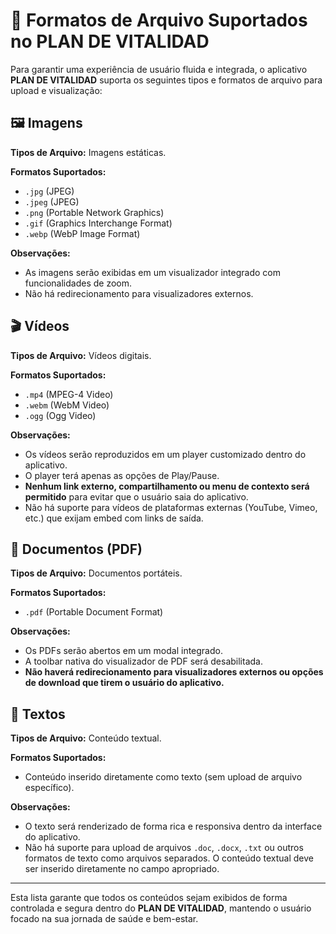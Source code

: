 # 📄 Formatos de Arquivo Suportados no PLAN DE VITALIDAD

Para garantir uma experiência de usuário fluida e integrada, o aplicativo **PLAN DE VITALIDAD** suporta os seguintes tipos e formatos de arquivo para upload e visualização:

## 🖼️ Imagens

**Tipos de Arquivo:** Imagens estáticas.

**Formatos Suportados:**
- `.jpg` (JPEG)
- `.jpeg` (JPEG)
- `.png` (Portable Network Graphics)
- `.gif` (Graphics Interchange Format)
- `.webp` (WebP Image Format)

**Observações:**
- As imagens serão exibidas em um visualizador integrado com funcionalidades de zoom.
- Não há redirecionamento para visualizadores externos.

## 🎬 Vídeos

**Tipos de Arquivo:** Vídeos digitais.

**Formatos Suportados:**
- `.mp4` (MPEG-4 Video)
- `.webm` (WebM Video)
- `.ogg` (Ogg Video)

**Observações:**
- Os vídeos serão reproduzidos em um player customizado dentro do aplicativo.
- O player terá apenas as opções de Play/Pause.
- **Nenhum link externo, compartilhamento ou menu de contexto será permitido** para evitar que o usuário saia do aplicativo.
- Não há suporte para vídeos de plataformas externas (YouTube, Vimeo, etc.) que exijam embed com links de saída.

## 📄 Documentos (PDF)

**Tipos de Arquivo:** Documentos portáteis.

**Formatos Suportados:**
- `.pdf` (Portable Document Format)

**Observações:**
- Os PDFs serão abertos em um modal integrado.
- A toolbar nativa do visualizador de PDF será desabilitada.
- **Não haverá redirecionamento para visualizadores externos ou opções de download que tirem o usuário do aplicativo.**

## 📝 Textos

**Tipos de Arquivo:** Conteúdo textual.

**Formatos Suportados:**
- Conteúdo inserido diretamente como texto (sem upload de arquivo específico).

**Observações:**
- O texto será renderizado de forma rica e responsiva dentro da interface do aplicativo.
- Não há suporte para upload de arquivos `.doc`, `.docx`, `.txt` ou outros formatos de texto como arquivos separados. O conteúdo textual deve ser inserido diretamente no campo apropriado.

---

Esta lista garante que todos os conteúdos sejam exibidos de forma controlada e segura dentro do **PLAN DE VITALIDAD**, mantendo o usuário focado na sua jornada de saúde e bem-estar.

